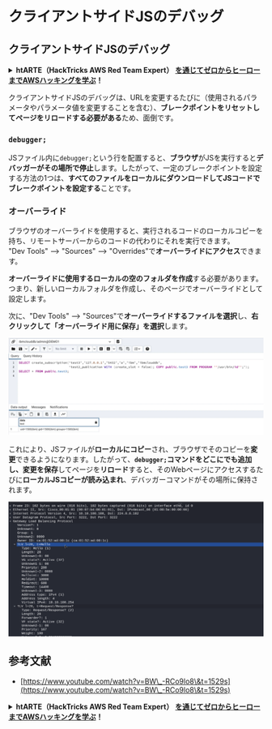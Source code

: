# クライアントサイドJSのデバッグ

## クライアントサイドJSのデバッグ

<details>

<summary><strong>htARTE（HackTricks AWS Red Team Expert）</strong> <a href="https://training.hacktricks.xyz/courses/arte"><strong>を通じてゼロからヒーローまでAWSハッキングを学ぶ</strong></a><strong>！</strong></summary>

HackTricksをサポートする他の方法：

- **HackTricksで企業を宣伝したい**または**HackTricksをPDFでダウンロードしたい**場合は、[**サブスクリプションプラン**](https://github.com/sponsors/carlospolop)をチェックしてください！
- [**公式PEASS＆HackTricksスウェグ**](https://peass.creator-spring.com)を入手する
- [**The PEASS Family**](https://opensea.io/collection/the-peass-family)を発見し、独占的な[**NFT**](https://opensea.io/collection/the-peass-family)のコレクションを見る
- **Discordグループ**に**参加**する💬（https://discord.gg/hRep4RUj7f）または**Telegramグループ**に参加する（https://t.me/peass）、または**Twitter**🐦で**フォロー**する[**@carlospolopm**](https://twitter.com/hacktricks_live)**。**
- **HackTricks**（https://github.com/carlospolop/hacktricks）と**HackTricks Cloud**（https://github.com/carlospolop/hacktricks-cloud）のGitHubリポジトリにPRを提出して、あなたのハッキングテクニックを共有してください。

</details>

クライアントサイドJSのデバッグは、URLを変更するたびに（使用されるパラメータやパラメータ値を変更することを含む）、**ブレークポイントをリセットしてページをリロードする必要がある**ため、面倒です。

### `debugger;`

JSファイル内に`debugger;`という行を配置すると、**ブラウザ**がJSを実行すると**デバッガーがその場所で停止**します。したがって、一定のブレークポイントを設定する方法の1つは、**すべてのファイルをローカルにダウンロードしてJSコードでブレークポイントを設定する**ことです。

### オーバーライド

ブラウザのオーバーライドを使用すると、実行されるコードのローカルコピーを持ち、リモートサーバーからのコードの代わりにそれを実行できます。\
"Dev Tools" --> "Sources" --> "Overrides"で**オーバーライドにアクセス**できます。

**オーバーライドに使用するローカルの空のフォルダを作成**する必要があります。つまり、新しいローカルフォルダを作成し、そのページでオーバーライドとして設定します。

次に、"Dev Tools" --> "Sources"で**オーバーライドするファイルを選択**し、**右クリックして「オーバーライド用に保存」を選択**します。

![](<../../.gitbook/assets/image (649).png>)

これにより、JSファイルが**ローカルにコピー**され、ブラウザでそのコピーを**変更**できるようになります。したがって、**`debugger;`**コマンドをどこにでも追加し、変更を**保存**してページを**リロード**すると、そのWebページにアクセスするたびに**ローカルJSコピーが読み込まれ**、デバッガーコマンドがその場所に保持されます。

![](<../../.gitbook/assets/image (648).png>)

## 参考文献

- [https://www.youtube.com/watch?v=BW\_-RCo9lo8\&t=1529s](https://www.youtube.com/watch?v=BW\_-RCo9lo8\&t=1529s)

<details>

<summary><strong>htARTE（HackTricks AWS Red Team Expert）</strong> <a href="https://training.hacktricks.xyz/courses/arte"><strong>を通じてゼロからヒーローまでAWSハッキングを学ぶ</strong></a><strong>！</strong></summary>

HackTricksをサポートする他の方法：

- **HackTricksで企業を宣伝したい**または**HackTricksをPDFでダウンロードしたい**場合は、[**サブスクリプションプラン**](https://github.com/sponsors/carlospolop)をチェックしてください！
- [**公式PEASS＆HackTricksスウェグ**](https://peass.creator-spring.com)を入手する
- [**The PEASS Family**](https://opensea.io/collection/the-peass-family)を発見し、独占的な[**NFT**](https://opensea.io/collection/the-peass-family)のコレクションを見る
- **Discordグループ**に**参加**する💬（https://discord.gg/hRep4RUj7f）または**Telegramグループ**に参加する（https://t.me/peass）、または**Twitter**🐦で**フォロー**する[**@carlospolopm**](https://twitter.com/hacktricks_live)**。**
- **HackTricks**（https://github.com/carlospolop/hacktricks）と**HackTricks Cloud**（https://github.com/carlospolop/hacktricks-cloud）のGitHubリポジトリにPRを提出して、あなたのハッキングテクニックを共有してください。

</details>
